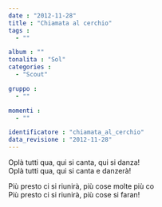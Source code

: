 ```yaml
---
date : "2012-11-28"
title : "Chiamata al cerchio"
tags : 
  - ""

album : ""
tonalita : "Sol"
categories : 
  - "Scout"

gruppo : 
  - ""

momenti : 
  - ""

identificatore : "chiamata_al_cerchio"
data_revisione : "2012-11-28"
---
```

  
  
Oplà tutti qua, qui si canta, qui si danza!  
Oplà tutti qua, qui si canta e danzerà!  
              
                        
Più presto ci si riunirà, più cose molte più co  
Più presto ci si riunirà, più cose si faran!  
  

